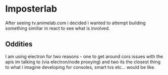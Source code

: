 # Imposterlab

After seeing tv.animelab.com i decided i wanted to attempt  building something similiar in react to see what is involved.

## Oddities

I am using electron for two reasons - one to get around cors issues with the apis im talking to (via electron/node proxying) and two its the closest thing to what i imagine developing for consoles, smart tvs etc... would be like.
